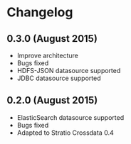 # Changelog


## 0.3.0 (August 2015)
* Improve architecture
* Bugs fixed
* HDFS-JSON datasource supported
* JDBC datasource supported

## 0.2.0 (August 2015)
  * ElasticSearch datasource supported
  * Bugs fixed
  * Adapted to Stratio Crossdata 0.4


